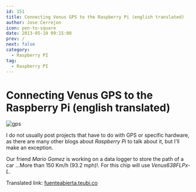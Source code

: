 ```yaml
---
id: 151
title: Connecting Venus GPS to the Raspberry Pi (english translated)
author: Jose Cerrejon
icon: pen-to-square
date: 2013-05-10 09:15:00
prev: /
next: false
category:
  - Raspberry PI
tag:
  - Raspberry PI
---
```


# Connecting Venus GPS to the Raspberry Pi (english translated)

![gps](/images/GPSChip.jpg)

I do not usually post projects that have to do with GPS or specific hardware, as there are many other blogs about *Raspberry Pi* to talk about it, but I'll make an exception.

Our friend *Mario Gomez* is working on a data logger to store the path of a car ...More than 150 Km/h (93.2 mph)!. For this chip will use *Venus638FLPx-L*.

Translated link: [fuenteabierta.teubi.co](http://translate.google.com/translate?sl=es&tl=en&js=n&prev=_t&hl=es&ie=UTF-8&eotf=1&u=http%3A%2F%2Ffuenteabierta.teubi.co%2F2013%2F05%2Fconectando-el-gps-venus-la-raspberry-pi.html)